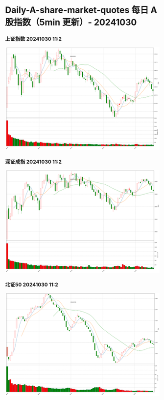 
# Daily-A-share-market-quotes 每日 A 股指数（5min 更新）- 20241030

### 上证指数 20241030 11:2
![](./fig/2024/10/20241030-sh000001.png)

### 深证成指 20241030 11:2
![](./fig/2024/10/20241030-sz399001.png)

### 北证50 20241030 11:2
![](./fig/2024/10/20241030-bj899050.png)
